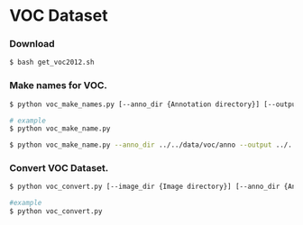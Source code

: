 # VOC Dataset

### Download

```bash
$ bash get_voc2012.sh
```

### Make names for VOC.

```bash
$ python voc_make_names.py [--anno_dir {Annotation directory}] [--output {OUTPUT_NAME}]

# example
$ python voc_make_name.py

$ python voc_make_name.py --anno_dir ../../data/voc/anno --output ../../data/classes/voc.names
```

### Convert VOC Dataset.

```bash
$ python voc_convert.py [--image_dir {Image directory}] [--anno_dir {Annotation directory}] [--train_list_txt {Path of Train list file}] [--val_list_txt {Path of Validation list file}] [--classes {Path of Classes file}] [--train_output {Path of Output file For Train}] [--val_output {Path of Output file For Val}]

#example
$ python voc_convert.py
```
